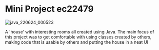 # Mini Project ec22479
![java_220624_000523](https://github.com/mohamedaithocine/house-explorer-textgame/assets/120286500/ed63fdfe-35cc-4437-b2e8-2de52d78f766)

A 'house' with interesting rooms all created using Java.
The main focus of this project was to get comfortable with using classes created by others, making code that is usable by others and putting the house in a neat UI
